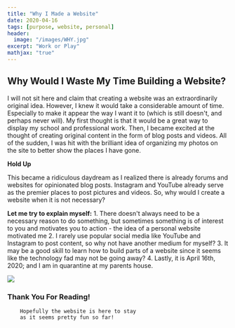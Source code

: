 ```yaml
---
title: "Why I Made a Website"
date: 2020-04-16
tags: [purpose, website, personal]
header:
  image: "/images/WHY.jpg"
excerpt: "Work or Play"
mathjax: "true"
---
```



## Why Would I Waste My Time Building a Website?


I will not sit here and claim that creating a website was an extraordinarily original idea.
However, I knew it would take a considerable amount of time. Especially to make it appear the way
I want it to (which is still doesn't, and perhaps never will). My first thought is that it would be a
great way to display my school and professional work. Then, I became excited at the thought of creating original
content in the form of blog posts and videos. All of the sudden, I was hit with the brilliant idea of organizing
my photos on the site to better show the places I have gone.

**Hold Up**

This became a ridiculous daydream as I realized there is already forums and websites for opinionated blog posts.
Instagram and YouTube already serve as the premier places to post pictures and videos.
So, why would I create a website when it is not necessary?

**Let me try to explain myself:**
		1. There doesn't always need to be a necessary reason to do something, but sometimes something is of interest to you and motivates you to action - the idea of a personal website motivated me
		2. I rarely use popular social media like YouTube and Instagram to post content, so why not have another medium for myself?
		3. It may be a good skill to learn how to build parts of a website since it seems like the technology fad may not be going away?
		4. Lastly, it is April 16th, 2020; and I am in quarantine at my parents house.


<img src="{{ site.url }}{{ site.baseurl }}/images/makes_sense.jpg">


### Thank You For Reading!
		Hopefully the website is here to stay
		as it seems pretty fun so far!